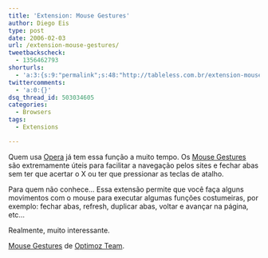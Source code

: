 ```yaml
---
title: 'Extension: Mouse Gestures'
author: Diego Eis
type: post
date: 2006-02-03
url: /extension-mouse-gestures/
tweetbackscheck:
  - 1356462793
shorturls:
  - 'a:3:{s:9:"permalink";s:48:"http://tableless.com.br/extension-mouse-gestures";s:7:"tinyurl";s:26:"http://tinyurl.com/3lkc4vz";s:4:"isgd";s:19:"http://is.gd/sW84bB";}'
twittercomments:
  - 'a:0:{}'
dsq_thread_id: 503034605
categories:
  - Browsers
tags:
  - Extensions

---
```

Quem usa [Opera][1] já tem essa função a muito tempo. Os [Mouse Gestures][2] são extremamente úteis para facilitar a navegação pelos sites e fechar abas sem ter que acertar o X ou ter que pressionar as teclas de atalho.

<!--more-->Para quem não conhece&#8230; Essa extensão permite que você faça alguns movimentos com o mouse para executar algumas funções costumeiras, por exemplo: fechar abas, refresh, duplicar abas, voltar e avançar na página, etc&#8230;


  
Realmente, muito interessante.

[Mouse Gestures][2] de [Optimoz Team][3].

 [1]: http://opera.com/
 [2]: https://addons.mozilla.org/extensions/moreinfo.php?id=39&application=firefox
 [3]: https://addons.mozilla.org/extensions/authorprofiles.php?application=firefox&id=46